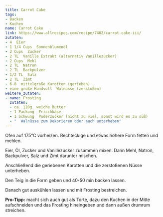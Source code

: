 ```yaml
---
title: Carrot Cake
tags:
- Backen
- Kuchen
name: Carrot Cake
link: https://www.allrecipes.com/recipe/7402/carrot-cake-iii/
zutaten:
- 4  Eier
- 1 1/4 Cups  Sonnenblumenöl
- 2 Cups  Zucker
- 2 TL  Vanille Extrakt (alternativ Vanillezucker)
- 2 Cups  Mehl
- 2 TL  Natron
- 2 TL  Backpulver
- 1/2 TL  Salz
- 2 TL  Zimt
- 6-8  mittelgroße Karotten (gerieben)
- eine große Handvoll  Walnüsse (zerstoßen)
weitere_zutaten:
- name: Frosting
  zutaten:
  - ca. 120g  weiche Butter
  - 1 Packung  Frischkäse
  - 1 Schwung  Puderzucker (nicht zu viel, sonst wird es zu süß)
  - "  Walnüsse zum Dekorieren oder auch unterheben"
---
```


Ofen auf 175°C vorheizen. Rechteckige und etwas höhere Form fetten und mehlen. 

Eier, Öl, Zucker und Vanillezucker zusammen mixen. Dann Mehl, Natron, Backpulver, Salz und Zimt darunter mischen. 

Anschließend die geriebenen Karotten und die zerstoßenen Nüsse unterheben. 

Den Teig in die Form geben und 40-50 min backen lassen. 

Danach gut auskühlen lassen und mit Frosting bestreichen.

**Pro-Tipp:** macht sich auch gut als Torte, dazu den Kuchen in der Mitte aufschneiden und das Frosting hineingeben und dann außen drumrum streichen. 